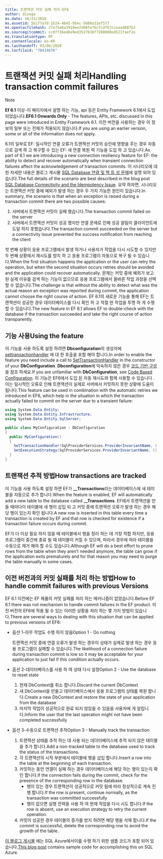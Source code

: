 ```yaml
---
title: 트랜잭션 커밋 실패 처리-EF6
author: divega
ms.date: 10/23/2016
ms.assetid: 5b1f7a7d-1b24-4645-95ec-5608a31ef577
ms.openlocfilehash: 27e75e6a1919ee2300fe76cfcdf67cceaad887b3
ms.sourcegitcommit: cc0ff36e46e9ed3527638f7208000e8521faef2e
ms.translationtype: MT
ms.contentlocale: ko-KR
ms.lasthandoff: 03/06/2020
ms.locfileid: "78414676"
---
```

# <a name="handling-transaction-commit-failures"></a><span data-ttu-id="0d2b8-102">트랜잭션 커밋 실패 처리</span><span class="sxs-lookup"><span data-stu-id="0d2b8-102">Handling transaction commit failures</span></span>
> [!NOTE]
> <span data-ttu-id="0d2b8-103">**Ef 6.1** 이상-이 페이지에서 설명 하는 기능, api 등은 Entity Framework 6.1에서 도입 되었습니다.</span><span class="sxs-lookup"><span data-stu-id="0d2b8-103">**EF6.1 Onwards Only** - The features, APIs, etc. discussed in this page were introduced in Entity Framework 6.1.</span></span> <span data-ttu-id="0d2b8-104">이전 버전을 사용하는 경우 이 정보의 일부 또는 전체가 적용되지 않습니다.</span><span class="sxs-lookup"><span data-stu-id="0d2b8-104">If you are using an earlier version, some or all of the information does not apply.</span></span>  

<span data-ttu-id="0d2b8-105">6\.1의 일부로 EF: 일시적인 연결 오류가 트랜잭션 커밋의 승인에 영향을 주는 경우 자동으로 검색 하 고 복구할 수 있는 EF: 새 연결 복원 력 기능을 도입 하 고 있습니다.</span><span class="sxs-lookup"><span data-stu-id="0d2b8-105">As part of 6.1 we are introducing a new connection resiliency feature for EF: the ability to detect and recover automatically when transient connection failures affect the acknowledgement of transaction commits.</span></span> <span data-ttu-id="0d2b8-106">이 시나리오에 대 한 자세한 내용은 블로그 게시물 [SQL Database 연결 및 멱 등 성 문제](https://blogs.msdn.com/b/adonet/archive/2013/03/11/sql-database-connectivity-and-the-idempotency-issue.aspx)에 설명 되어 있습니다.</span><span class="sxs-lookup"><span data-stu-id="0d2b8-106">The full details of the scenario are best described in the blog post [SQL Database Connectivity and the Idempotency Issue](https://blogs.msdn.com/b/adonet/archive/2013/03/11/sql-database-connectivity-and-the-idempotency-issue.aspx).</span></span>  <span data-ttu-id="0d2b8-107">요약 하자면, 시나리오는 트랜잭션 커밋 중에 예외가 발생 하는 경우 두 가지 가능한 원인이 있습니다.</span><span class="sxs-lookup"><span data-stu-id="0d2b8-107">In summary, the scenario is that when an exception is raised during a transaction commit there are two possible causes:</span></span>  

1. <span data-ttu-id="0d2b8-108">서버에서 트랜잭션 커밋이 실패 했습니다.</span><span class="sxs-lookup"><span data-stu-id="0d2b8-108">The transaction commit failed on the server</span></span>
2. <span data-ttu-id="0d2b8-109">서버에서 트랜잭션 커밋이 성공 했지만 연결 문제로 인해 성공 알림이 클라이언트에 도달 하지 못했습니다.</span><span class="sxs-lookup"><span data-stu-id="0d2b8-109">The transaction commit succeeded on the server but a connectivity issue prevented the success notification from reaching the client</span></span>  

<span data-ttu-id="0d2b8-110">첫 번째 상황이 응용 프로그램에서 발생 하거나 사용자가 작업을 다시 시도할 수 있지만 두 번째 상황에서 재시도를 방지 하 고 응용 프로그램이 자동으로 복구 될 수 있습니다.</span><span class="sxs-lookup"><span data-stu-id="0d2b8-110">When the first situation happens the application or the user can retry the operation, but when the second situation occurs retries should be avoided and the application could recover automatically.</span></span> <span data-ttu-id="0d2b8-111">문제는 커밋 중에 예외가 보고 된 실제 이유를 검색 하는 기능이 없으므로 응용 프로그램에서 올바른 작업 과정을 선택할 수 없습니다.</span><span class="sxs-lookup"><span data-stu-id="0d2b8-111">The challenge is that without the ability to detect what was the actual reason an exception was reported during commit, the application cannot choose the right course of action.</span></span> <span data-ttu-id="0d2b8-112">EF 6.1의 새로운 기능을 통해 EF는 트랜잭션이 성공한 경우 데이터베이스를 다시 확인 하 고 적절 한 작업을 투명 하 게 수행할 수 있습니다.</span><span class="sxs-lookup"><span data-stu-id="0d2b8-112">The new feature in EF 6.1 allows EF to double-check with the database if the transaction succeeded and take the right course of action transparently.</span></span>  

## <a name="using-the-feature"></a><span data-ttu-id="0d2b8-113">기능 사용</span><span class="sxs-lookup"><span data-stu-id="0d2b8-113">Using the feature</span></span>  

<span data-ttu-id="0d2b8-114">이 기능을 사용 하도록 설정 하려면 **Dbconfiguration**의 생성자에 [settransactionhandler](https://msdn.microsoft.com/library/system.data.entity.dbconfiguration.setdefaulttransactionhandler.aspx) 에 대 한 호출을 포함 해야 합니다.</span><span class="sxs-lookup"><span data-stu-id="0d2b8-114">In order to enable the feature you need include a call to [SetTransactionHandler](https://msdn.microsoft.com/library/system.data.entity.dbconfiguration.setdefaulttransactionhandler.aspx) in the constructor of your **DbConfiguration**.</span></span> <span data-ttu-id="0d2b8-115">**Dbconfiguration**에 익숙하지 않은 경우 [코드 기반 구성](~/ef6/fundamentals/configuring/code-based.md)을 참조 하세요.</span><span class="sxs-lookup"><span data-stu-id="0d2b8-115">If you are unfamiliar with **DbConfiguration**, see [Code Based Configuration](~/ef6/fundamentals/configuring/code-based.md).</span></span> <span data-ttu-id="0d2b8-116">이 기능은 EF6에서 도입 된 자동 재시도와 함께 사용할 수 있습니다 .이는 일시적인 오류로 인해 트랜잭션이 실제로 서버에서 커밋하지 못한 상황에 도움이 됩니다.</span><span class="sxs-lookup"><span data-stu-id="0d2b8-116">This feature can be used in combination with the automatic retries we introduced in EF6, which help in the situation in which the transaction actually failed to commit on the server due to a transient failure:</span></span>  

``` csharp
using System.Data.Entity;
using System.Data.Entity.Infrastructure;
using System.Data.Entity.SqlServer;

public class MyConfiguration : DbConfiguration  
{
  public MyConfiguration()  
  {  
    SetTransactionHandler(SqlProviderServices.ProviderInvariantName, () => new CommitFailureHandler());  
    SetExecutionStrategy(SqlProviderServices.ProviderInvariantName, () => new SqlAzureExecutionStrategy());  
  }  
}
```  

## <a name="how-transactions-are-tracked"></a><span data-ttu-id="0d2b8-117">트랜잭션 추적 방법</span><span class="sxs-lookup"><span data-stu-id="0d2b8-117">How transactions are tracked</span></span>  

<span data-ttu-id="0d2b8-118">이 기능을 사용 하도록 설정 하면 EF가 **__Transactions**라는 데이터베이스에 새 테이블을 자동으로 추가 합니다.</span><span class="sxs-lookup"><span data-stu-id="0d2b8-118">When the feature is enabled, EF will automatically add a new table to the database called **__Transactions**.</span></span> <span data-ttu-id="0d2b8-119">EF에서 트랜잭션을 만들 때마다이 테이블에 새 행이 삽입 되 고 커밋 중에 트랜잭션 오류가 발생 하는 경우 해당 행이 있는지 확인 됩니다.</span><span class="sxs-lookup"><span data-stu-id="0d2b8-119">A new row is inserted in this table every time a transaction is created by EF and that row is checked for existence if a transaction failure occurs during commit.</span></span>  

<span data-ttu-id="0d2b8-120">EF가 더 이상 필요 하지 않을 때 테이블에서 행을 정리 하는 데 가장 적합 하지만, 응용 프로그램이 중간에 종료 될 때 테이블이 커질 수 있으며, 따라서 경우에 따라 테이블을 수동으로 제거 해야 할 수도 있습니다.</span><span class="sxs-lookup"><span data-stu-id="0d2b8-120">Although EF will do a best effort to prune rows from the table when they aren’t needed anymore, the table can grow if the application exits prematurely and for that reason you may need to purge the table manually in some cases.</span></span>  

## <a name="how-to-handle-commit-failures-with-previous-versions"></a><span data-ttu-id="0d2b8-121">이전 버전과의 커밋 실패를 처리 하는 방법</span><span class="sxs-lookup"><span data-stu-id="0d2b8-121">How to handle commit failures with previous Versions</span></span>

<span data-ttu-id="0d2b8-122">EF 6.1 이전에는 EF 제품의 커밋 실패를 처리 하는 메커니즘이 없었습니다.</span><span class="sxs-lookup"><span data-stu-id="0d2b8-122">Before EF 6.1 there was not mechanism to handle commit failures in the EF product.</span></span> <span data-ttu-id="0d2b8-123">이전 버전의 EF6에 적용 될 수 있는 이러한 상황을 처리 하는 몇 가지 방법이 있습니다.</span><span class="sxs-lookup"><span data-stu-id="0d2b8-123">There are several ways to dealing with this situation that can be applied to previous versions of EF6:</span></span>  

* <span data-ttu-id="0d2b8-124">옵션 1-아무 작업도 수행 하지 않음</span><span class="sxs-lookup"><span data-stu-id="0d2b8-124">Option 1 - Do nothing</span></span>  

  <span data-ttu-id="0d2b8-125">트랜잭션 커밋 중에 연결 오류가 발생 하는 경우이 상태가 실제로 발생 하는 경우 응용 프로그램이 실패할 수 있습니다.</span><span class="sxs-lookup"><span data-stu-id="0d2b8-125">The likelihood of a connection failure during transaction commit is low so it may be acceptable for your application to just fail if this condition actually occurs.</span></span>  

* <span data-ttu-id="0d2b8-126">옵션 2-데이터베이스를 사용 하 여 상태 다시 설정</span><span class="sxs-lookup"><span data-stu-id="0d2b8-126">Option 2 - Use the database to reset state</span></span>  

  1. <span data-ttu-id="0d2b8-127">현재 DbContext를 취소 합니다.</span><span class="sxs-lookup"><span data-stu-id="0d2b8-127">Discard the current DbContext</span></span>  
  2. <span data-ttu-id="0d2b8-128">새 DbContext을 만들고 데이터베이스에서 응용 프로그램의 상태를 복원 합니다.</span><span class="sxs-lookup"><span data-stu-id="0d2b8-128">Create a new DbContext and restore the state of your application from the database</span></span>  
  3. <span data-ttu-id="0d2b8-129">마지막 작업이 성공적으로 완료 되지 않았을 수 있음을 사용자에 게 알립니다.</span><span class="sxs-lookup"><span data-stu-id="0d2b8-129">Inform the user that the last operation might not have been completed successfully</span></span>  

* <span data-ttu-id="0d2b8-130">옵션 3-수동으로 트랜잭션 추적</span><span class="sxs-lookup"><span data-stu-id="0d2b8-130">Option 3 - Manually track the transaction</span></span>  

  1. <span data-ttu-id="0d2b8-131">트랜잭션 상태를 추적 하는 데 사용 되는 데이터베이스에 추적 되지 않은 테이블을 추가 합니다.</span><span class="sxs-lookup"><span data-stu-id="0d2b8-131">Add a non-tracked table to the database used to track the status of the transactions.</span></span>  
  2. <span data-ttu-id="0d2b8-132">각 트랜잭션의 시작 부분에서 테이블에 행을 삽입 합니다.</span><span class="sxs-lookup"><span data-stu-id="0d2b8-132">Insert a row into the table at the beginning of each transaction.</span></span>  
  3. <span data-ttu-id="0d2b8-133">커밋하는 동안 연결이 실패 하는 경우 데이터베이스에 해당 하는 행이 있는지 확인 합니다.</span><span class="sxs-lookup"><span data-stu-id="0d2b8-133">If the connection fails during the commit, check for the presence of the corresponding row in the database.</span></span>  
     - <span data-ttu-id="0d2b8-134">행이 있는 경우 트랜잭션이 성공적으로 커밋 됨에 따라 정상적으로 계속 진행 합니다.</span><span class="sxs-lookup"><span data-stu-id="0d2b8-134">If the row is present, continue normally, as the transaction was committed successfully</span></span>  
     - <span data-ttu-id="0d2b8-135">행이 없으면 실행 전략을 사용 하 여 현재 작업을 다시 시도 합니다.</span><span class="sxs-lookup"><span data-stu-id="0d2b8-135">If the row is absent, use an execution strategy to retry the current operation.</span></span>  
  4. <span data-ttu-id="0d2b8-136">커밋이 성공한 경우 테이블의 증가를 방지 하려면 해당 행을 삭제 합니다.</span><span class="sxs-lookup"><span data-stu-id="0d2b8-136">If the commit is successful, delete the corresponding row to avoid the growth of the table.</span></span>  

<span data-ttu-id="0d2b8-137">[이 블로그 게시물](https://blogs.msdn.com/b/adonet/archive/2013/03/11/sql-database-connectivity-and-the-idempotency-issue.aspx) 에는 SQL Azure에서이를 수행 하기 위한 샘플 코드가 포함 되어 있습니다.</span><span class="sxs-lookup"><span data-stu-id="0d2b8-137">[This blog post](https://blogs.msdn.com/b/adonet/archive/2013/03/11/sql-database-connectivity-and-the-idempotency-issue.aspx) contains sample code for accomplishing this on SQL Azure.</span></span>  
